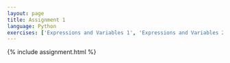 ```yaml
---
layout: page
title: Assignment 1
language: Python
exercises: ['Expressions and Variables 1', 'Expressions and Variables 2', 'Expressions and Variables 3', 'Functions 1', 'Modules 1', 'Expressions and Variables 5', 'Data Analysis 1']
---
```


{% include assignment.html %}
